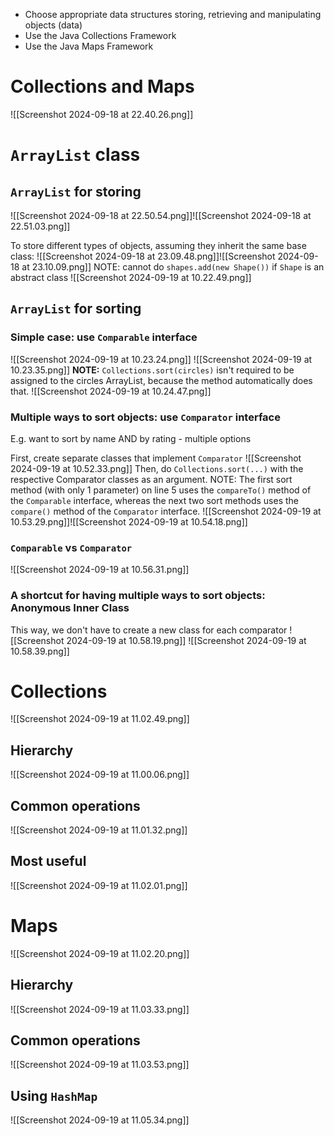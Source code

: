 - Choose appropriate data structures storing, retrieving and manipulating objects (data)  
- Use the Java Collections Framework  
- Use the Java Maps Framework
# Collections and Maps
![[Screenshot 2024-09-18 at 22.40.26.png]]
# `ArrayList` class
## `ArrayList` for storing
![[Screenshot 2024-09-18 at 22.50.54.png]]![[Screenshot 2024-09-18 at 22.51.03.png]]

To store different types of objects, assuming they inherit the same base class:
![[Screenshot 2024-09-18 at 23.09.48.png]]![[Screenshot 2024-09-18 at 23.10.09.png]]
NOTE: cannot do `shapes.add(new Shape())` if `Shape` is an abstract class
![[Screenshot 2024-09-19 at 10.22.49.png]]
## `ArrayList` for sorting
### Simple case: use `Comparable` interface
![[Screenshot 2024-09-19 at 10.23.24.png]]
![[Screenshot 2024-09-19 at 10.23.35.png]]
**NOTE:** `Collections.sort(circles)` isn't required to be assigned to the circles ArrayList, because the method automatically does that.
![[Screenshot 2024-09-19 at 10.24.47.png]]
### Multiple ways to sort objects: use `Comparator` interface
E.g. want to sort by name AND by rating - multiple options

First, create separate classes that implement `Comparator`
![[Screenshot 2024-09-19 at 10.52.33.png]]
Then, do `Collections.sort(...)` with the respective Comparator classes as an argument.
NOTE: The first sort method (with only 1 parameter) on line 5 uses the `compareTo()` method of the `Comparable` interface, whereas the next two sort methods uses the `compare()` method of the `Comparator` interface.
![[Screenshot 2024-09-19 at 10.53.29.png]]![[Screenshot 2024-09-19 at 10.54.18.png]]
### `Comparable` vs `Comparator`
![[Screenshot 2024-09-19 at 10.56.31.png]]
### A shortcut for having multiple ways to sort objects: Anonymous Inner Class
This way, we don't have to create a new class for each comparator
![[Screenshot 2024-09-19 at 10.58.19.png]]
![[Screenshot 2024-09-19 at 10.58.39.png]]
# Collections
![[Screenshot 2024-09-19 at 11.02.49.png]]
## Hierarchy
![[Screenshot 2024-09-19 at 11.00.06.png]]
## Common operations
![[Screenshot 2024-09-19 at 11.01.32.png]]
## Most useful
![[Screenshot 2024-09-19 at 11.02.01.png]]
# Maps
![[Screenshot 2024-09-19 at 11.02.20.png]]
## Hierarchy
![[Screenshot 2024-09-19 at 11.03.33.png]]
## Common operations
![[Screenshot 2024-09-19 at 11.03.53.png]]
## Using `HashMap`

![[Screenshot 2024-09-19 at 11.05.34.png]]
